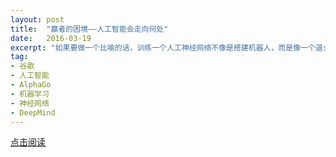 ```yaml
---
layout: post
title:  "赢者的困境——人工智能会走向何处"
date:   2016-03-19
excerpt: "如果要做一个比喻的话，训练一个人工神经网络不像是搭建机器人，而是像一个道士炼丹。一个老道士坐在丹炉前，琢磨是用文火还是武火？要不要多加一些丹砂？需要炼多少年？至于这炼丹炉子里到底是怎么回事儿，这个老道也是一头雾水。"
tag:
- 谷歌
- 人工智能
- AlphaGo
- 机器学习
- 神经网络
- DeepMind
---
```


<a href="https://zhuanlan.zhihu.com/p/20649890" target="_blank">点击阅读</a>